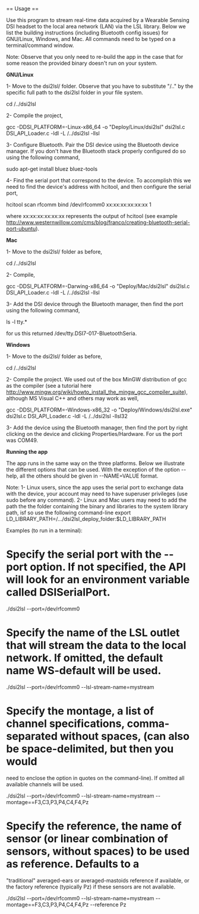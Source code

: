 == Usage ==

Use this program to stream real-time data acquired by a Wearable Sensing DSI headset to the local area network (LAN) via the LSL library.
Below we list the building instructions (including Bluetooth config issues) for GNU/Linux, Windows, and Mac. All commands need to be typed
on a terminal/command window.

Note: Observe that you only need to re-build the app in the case that for some reason the provided binary doesn't run on your system.


**GNU/Linux**

1- Move to the dsi2lsl/ folder. Observe that you have to substitute "/.." by the specific full path to the dsi2lsl folder in your file system.

cd /../dsi2lsl

2- Compile the project,

gcc -DDSI_PLATFORM=-Linux-x86_64  -o "Deploy/Linux/dsi2lsl" dsi2lsl.c  DSI_API_Loader.c -ldl  -L /../dsi2lsl -llsl

3- Configure Bluetooth. Pair the DSI device using the Bluetooth device manager. If you don't have the Bluetooth stack properly configured do so
  using the following command,

sudo apt-get install bluez bluez-tools

4- Find the serial port that correspond to the device. To accomplish this we need to find the device's address with hcitool,
  and then configure the serial port,

hcitool scan
rfcomm bind /dev/rfcomm0 xx:xx:xx:xx:xx:xx 1

where xx:xx:xx:xx:xx:xx represents the output of hcitool (see example http://www.westernwillow.com/cms/blog/franco/creating-bluetooth-serial-port-ubuntu).


**Mac**

1- Move to the dsi2lsl/ folder as before,

cd /../dsi2lsl

2- Compile,

gcc -DDSI_PLATFORM=-Darwing-x86_64  -o "Deploy/Mac/dsi2lsl" dsi2lsl.c  DSI_API_Loader.c -ldl  -L /../dsi2lsl -llsl

3- Add the DSI device through the Bluetooth manager, then find the port using the following command,

ls -l tty.*

for us this returned /dev/tty.DSI7-017-BluetoothSeria.


**Windows**

1- Move to the dsi2lsl/ folder as before,

cd /../dsi2lsl

2- Compile the project. We used out of the box MinGW distribution of gcc as the compiler (see a tutorial here http://www.mingw.org/wiki/howto_install_the_mingw_gcc_compiler_suite),
although MS Visual C++ and others may work as well,

gcc -DDSI_PLATFORM=-Windows-x86_32 -o "Deploy/Windows/dsi2lsl.exe" dsi2lsl.c  DSI_API_Loader.c -ldl  -L /../dsi2lsl -llsl32

3- Add the device using the Bluetooth manager, then find the port by right clicking on the device and clicking Properties/Hardware. For us the port was COM49.


**Running the app**

The app runs in the same way on the three platforms. Below we illustrate the different options that can be used. With the exception of the
option --help, all the others should be given in --NAME=VALUE format.

Note:
      1- Linux users, since the app uses the serial port to exchange data with the device, your account may need to have superuser privileges (use sudo before any command).
      2- Linux and Mac users may need to add the path the the folder containing the binary and libraries to the system library path, isf so use the following command-line
          export LD_LIBRARY_PATH=/.../dsi2lsl_deploy_folder:$LD_LIBRARY_PATH

Examples (to run in a terminal):

# Specify the serial port with the --port option. If not specified, the API will look for an environment variable called DSISerialPort.

./dsi2lsl --port=/dev/rfcomm0

# Specify the name of the LSL outlet that will stream the data to the local network. If omitted, the default name WS-default will be used.

./dsi2lsl --port=/dev/rfcomm0 --lsl-stream-name=mystream

# Specify the montage, a list of channel specifications, comma-separated without spaces, (can also be space-delimited, but then you would
  need to enclose the option in quotes on the command-line). If omitted all available channels will be used.

./dsi2lsl --port=/dev/rfcomm0 --lsl-stream-name=mystream --montage==F3,C3,P3,P4,C4,F4,Pz

# Specify the reference, the name of sensor (or linear combination of sensors, without spaces) to be used as reference. Defaults to a
  \"traditional\" averaged-ears or averaged-mastoids reference if available, or the factory reference (typically Pz) if these sensors
  are not available.

./dsi2lsl --port=/dev/rfcomm0 --lsl-stream-name=mystream --montage==F3,C3,P3,P4,C4,F4,Pz --reference Pz
